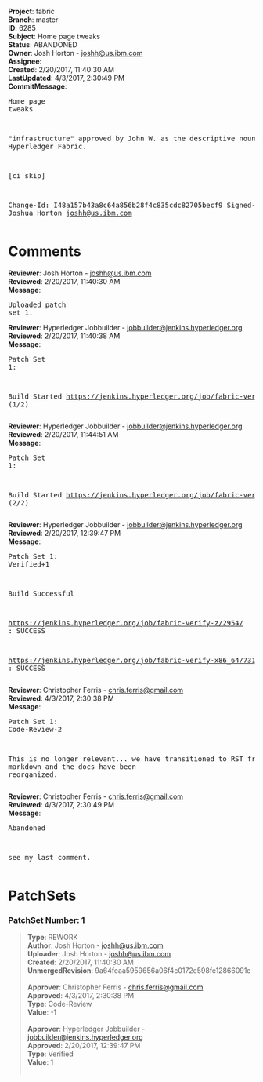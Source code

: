 <strong>Project</strong>: fabric<br><strong>Branch</strong>: master<br><strong>ID</strong>: 6285<br><strong>Subject</strong>: Home page tweaks<br><strong>Status</strong>: ABANDONED<br><strong>Owner</strong>: Josh Horton - joshh@us.ibm.com<br><strong>Assignee</strong>:<br><strong>Created</strong>: 2/20/2017, 11:40:30 AM<br><strong>LastUpdated</strong>: 4/3/2017, 2:30:49 PM<br><strong>CommitMessage</strong>:<br><pre>Home page tweaks

"infrastructure" approved by
John W. as the descriptive
noun for Hyperledger Fabric.

[ci skip]

Change-Id: I48a157b43a8c64a856b28f4c835cdc82705becf9
Signed-off-by: Joshua Horton <joshh@us.ibm.com>
</pre><h1>Comments</h1><strong>Reviewer</strong>: Josh Horton - joshh@us.ibm.com<br><strong>Reviewed</strong>: 2/20/2017, 11:40:30 AM<br><strong>Message</strong>: <pre>Uploaded patch set 1.</pre><strong>Reviewer</strong>: Hyperledger Jobbuilder - jobbuilder@jenkins.hyperledger.org<br><strong>Reviewed</strong>: 2/20/2017, 11:40:38 AM<br><strong>Message</strong>: <pre>Patch Set 1:

Build Started https://jenkins.hyperledger.org/job/fabric-verify-z/2954/ (1/2)</pre><strong>Reviewer</strong>: Hyperledger Jobbuilder - jobbuilder@jenkins.hyperledger.org<br><strong>Reviewed</strong>: 2/20/2017, 11:44:51 AM<br><strong>Message</strong>: <pre>Patch Set 1:

Build Started https://jenkins.hyperledger.org/job/fabric-verify-x86_64/7319/ (2/2)</pre><strong>Reviewer</strong>: Hyperledger Jobbuilder - jobbuilder@jenkins.hyperledger.org<br><strong>Reviewed</strong>: 2/20/2017, 12:39:47 PM<br><strong>Message</strong>: <pre>Patch Set 1: Verified+1

Build Successful 

https://jenkins.hyperledger.org/job/fabric-verify-z/2954/ : SUCCESS

https://jenkins.hyperledger.org/job/fabric-verify-x86_64/7319/ : SUCCESS</pre><strong>Reviewer</strong>: Christopher Ferris - chris.ferris@gmail.com<br><strong>Reviewed</strong>: 4/3/2017, 2:30:38 PM<br><strong>Message</strong>: <pre>Patch Set 1: Code-Review-2

This is no longer relevant... we have transitioned to RST from markdown and the docs have been reorganized.</pre><strong>Reviewer</strong>: Christopher Ferris - chris.ferris@gmail.com<br><strong>Reviewed</strong>: 4/3/2017, 2:30:49 PM<br><strong>Message</strong>: <pre>Abandoned

see my last comment.</pre><h1>PatchSets</h1><h3>PatchSet Number: 1</h3><blockquote><strong>Type</strong>: REWORK<br><strong>Author</strong>: Josh Horton - joshh@us.ibm.com<br><strong>Uploader</strong>: Josh Horton - joshh@us.ibm.com<br><strong>Created</strong>: 2/20/2017, 11:40:30 AM<br><strong>UnmergedRevision</strong>: 9a64feaa5959656a06f4c0172e598fe12866091e<br><br><strong>Approver</strong>: Christopher Ferris - chris.ferris@gmail.com<br><strong>Approved</strong>: 4/3/2017, 2:30:38 PM<br><strong>Type</strong>: Code-Review<br><strong>Value</strong>: -1<br><br><strong>Approver</strong>: Hyperledger Jobbuilder - jobbuilder@jenkins.hyperledger.org<br><strong>Approved</strong>: 2/20/2017, 12:39:47 PM<br><strong>Type</strong>: Verified<br><strong>Value</strong>: 1<br><br></blockquote>